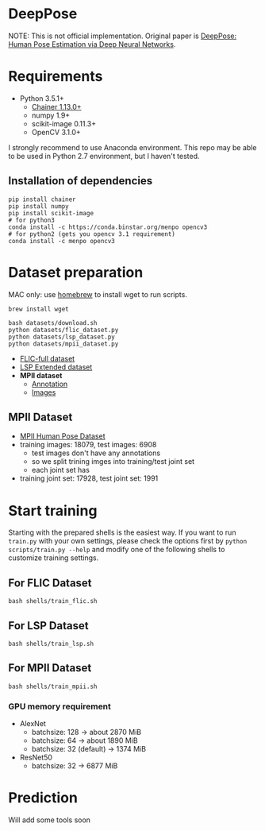 # DeepPose

NOTE: This is not official implementation. Original paper is [DeepPose: Human Pose Estimation via Deep Neural Networks](http://arxiv.org/abs/1312.4659).

# Requirements

- Python 3.5.1+
  - [Chainer 1.13.0+](https://github.com/pfnet/chainer)
  - numpy 1.9+
  - scikit-image 0.11.3+
  - OpenCV 3.1.0+

I strongly recommend to use Anaconda environment. This repo may be able to be used in Python 2.7 environment, but I haven't tested.

## Installation of dependencies

```
pip install chainer
pip install numpy
pip install scikit-image
# for python3
conda install -c https://conda.binstar.org/menpo opencv3
# for python2 (gets you opencv 3.1 requirement)
conda install -c menpo opencv3
```

# Dataset preparation
MAC only: use [homebrew](http://brew.sh) to install wget to run scripts.  
```
brew install wget
```
```
bash datasets/download.sh
python datasets/flic_dataset.py
python datasets/lsp_dataset.py
python datasets/mpii_dataset.py
```

- [FLIC-full dataset](http://vision.grasp.upenn.edu/cgi-bin/index.php?n=VideoLearning.FLIC)
- [LSP Extended dataset](http://www.comp.leeds.ac.uk/mat4saj/lspet_dataset.zip)
- **MPII dataset**
    - [Annotation](http://datasets.d2.mpi-inf.mpg.de/leonid14cvpr/mpii_human_pose_v1_u12_1.tar.gz)
    - [Images](http://datasets.d2.mpi-inf.mpg.de/andriluka14cvpr/mpii_human_pose_v1.tar.gz)

## MPII Dataset

- [MPII Human Pose Dataset](http://human-pose.mpi-inf.mpg.de/#download)
- training images: 18079, test images: 6908
  - test images don't have any annotations
  - so we split trining imges into training/test joint set
  - each joint set has
- training joint set: 17928, test joint set: 1991

# Start training

Starting with the prepared shells is the easiest way. If you want to run `train.py` with your own settings, please check the options first by `python scripts/train.py --help` and modify one of the following shells to customize training settings.

## For FLIC Dataset

```
bash shells/train_flic.sh
```

## For LSP Dataset

```
bash shells/train_lsp.sh
```

## For MPII Dataset

```
bash shells/train_mpii.sh
```

### GPU memory requirement

- AlexNet
  - batchsize: 128 -> about 2870 MiB
  - batchsize: 64 -> about 1890 MiB
  - batchsize: 32 (default) -> 1374 MiB
- ResNet50
  - batchsize: 32 -> 6877 MiB

# Prediction

Will add some tools soon
